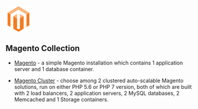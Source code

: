 [![Magento](magento/images/magento.png)](../../../magento)
## Magento Collection

- [Magento](https://github.com/jelastic-jps/magento/tree/master/magento) - a simple Magento installation which contains 1 application server and 1 database container.

- [Magento Cluster](https://github.com/jelastic-jps/magento/tree/master/magento) - choose among 2 clustered auto-scalable Magento solutions, run on either PHP 5.6 or PHP 7 version, both of which are built with 2 load balancers, 2 application servers, 2 MySQL databases, 2 Memcached and 1 Storage containers.
